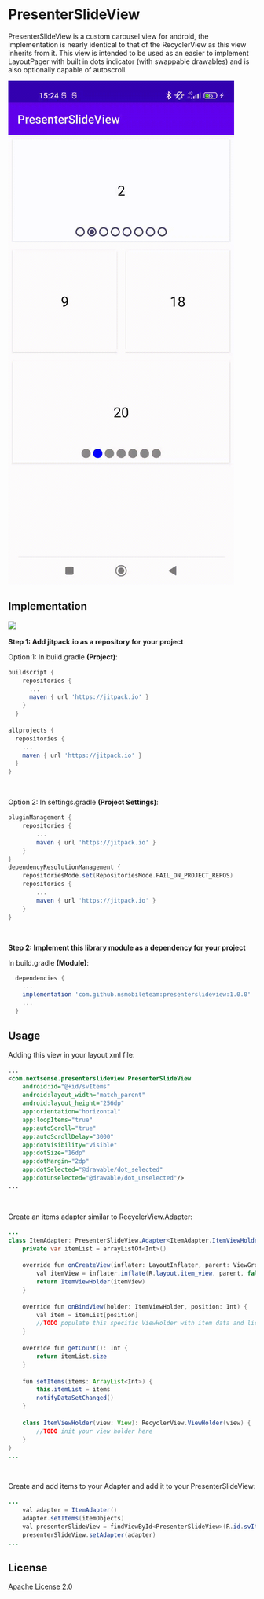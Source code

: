# PresenterSlideView
PresenterSlideView is a custom carousel view for android, the implementation is nearly identical to that of the RecyclerView as this view inherits from it. This view is intended to be used as an easier to implement LayoutPager with built in dots indicator (with swappable drawables) and is also optionally capable of autoscroll.

![Sample Image](https://raw.githubusercontent.com/NsMobileTeam/PresenterSlideView/main/art_readme/sample.gif)

## Implementation
[![](https://jitpack.io/v/NsMobileTeam/PresenterSlideView.svg)](https://jitpack.io/#NsMobileTeam/PresenterSlideView)

**Step 1: Add jitpack.io as a repository for your project**

Option 1: In build.gradle **(Project)**:

```gradle
buildscript {
    repositories {
      ...
      maven { url 'https://jitpack.io' }
    }
  }

allprojects {
  repositories {
    ...
    maven { url 'https://jitpack.io' }
  }
}
```
<br/>

Option 2: In settings.gradle **(Project Settings)**:

```gradle
pluginManagement {
    repositories {
        ...
        maven { url 'https://jitpack.io' }
    }
}
dependencyResolutionManagement {
    repositoriesMode.set(RepositoriesMode.FAIL_ON_PROJECT_REPOS)
    repositories {
        ...
        maven { url 'https://jitpack.io' }
    }
}
```
<br/>

**Step 2: Implement this library module as a dependency for your project**

In build.gradle **(Module)**:

```gradle
  dependencies {
    ...
    implementation 'com.github.nsmobileteam:presenterslideview:1.0.0'
    ...
  }
```

## Usage

Adding this view in your layout xml file:
```xml
...
<com.nextsense.presenterslideview.PresenterSlideView
    android:id="@+id/svItems"
    android:layout_width="match_parent"
    android:layout_height="256dp"
    app:orientation="horizontal"
    app:loopItems="true"
    app:autoScroll="true"
    app:autoScrollDelay="3000"
    app:dotVisibility="visible"
    app:dotSize="16dp"
    app:dotMargin="2dp"
    app:dotSelected="@drawable/dot_selected"
    app:dotUnselected="@drawable/dot_unselected"/>
...
```
<br/>

Create an items adapter similar to RecyclerView.Adapter:
```java
...
class ItemAdapter: PresenterSlideView.Adapter<ItemAdapter.ItemViewHolder>() {
    private var itemList = arrayListOf<Int>()

    override fun onCreateView(inflater: LayoutInflater, parent: ViewGroup): ItemViewHolder {
        val itemView = inflater.inflate(R.layout.item_view, parent, false)
        return ItemViewHolder(itemView)
    }

    override fun onBindView(holder: ItemViewHolder, position: Int) {
        val item = itemList[position]
        //TODO populate this specific ViewHolder with item data and listeners of your choice
    }

    override fun getCount(): Int {
        return itemList.size
    }

    fun setItems(items: ArrayList<Int>) {
        this.itemList = items
        notifyDataSetChanged()
    }

    class ItemViewHolder(view: View): RecyclerView.ViewHolder(view) {
        //TODO init your view holder here
    }
}
...
```
<br/>

Create and add items to your Adapter and add it to your PresenterSlideView:
```java
...
    val adapter = ItemAdapter()
    adapter.setItems(itemObjects)
    val presenterSlideView = findViewById<PresenterSlideView>(R.id.svItems)
    presenterSlideView.setAdapter(adapter)
...
```

## License
[Apache License 2.0](https://github.com/NsMobileTeam/PresenterSlideView/blob/main/LICENSE)
